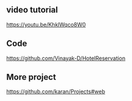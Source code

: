 
## video tutorial
https://youtu.be/KhklWqco8W0

## Code
https://github.com/Vinayak-D/HotelReservation

## More project
https://github.com/karan/Projects#web


##